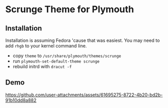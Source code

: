 Scrunge Theme for Plymouth
==========================

Installation
------------

Installation is assuming Fedora 'cause that was easiest.
You may need to add `rhgb` to your kernel command line.
 - copy `theme` to `/usr/share/plymouth/themes/scrunge`
 - run `plymouth-set-default-theme scrunge`
 - rebuild initrd with `dracut -f`

Demo
----


https://github.com/user-attachments/assets/61695275-8722-4b20-bd2b-91b10dd8a882

